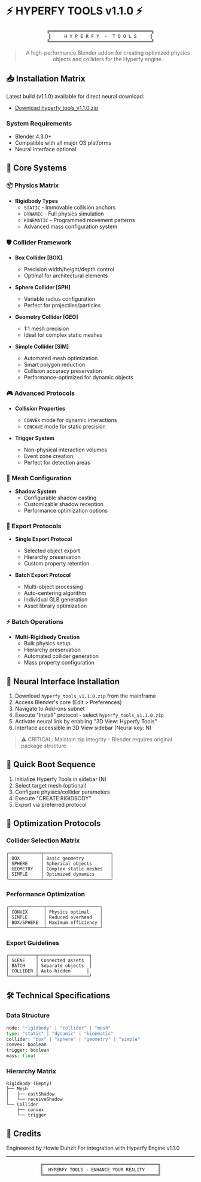# ⚡ HYPERFY TOOLS v1.1.0 ⚡

<div align="center">

```ascii
╔══════════════════════════════════════╗
║     H Y P E R F Y  ·  T O O L S     ║
╚══════════════════════════════════════╝
```

> A high-performance Blender addon for creating optimized physics objects and colliders for the Hyperfy engine.

</div>

## 📥 Installation Matrix

Latest build (v1.1.0) available for direct neural download:
- [Download hyperfy_tools_v1.1.0.zip](https://github.com/HowieDuhzit/Hyperfy-Tools/releases/tag/v1.1.0)

### System Requirements
- Blender 4.3.0+
- Compatible with all major OS platforms
- Neural interface optional

## 🌟 Core Systems

### 📦 Physics Matrix
- **Rigidbody Types**
  - `STATIC` - Immovable collision anchors
  - `DYNAMIC` - Full physics simulation
  - `KINEMATIC` - Programmed movement patterns
  - Advanced mass configuration system

### 🛡️ Collider Framework
- **Box Collider [BOX]**
  - Precision width/height/depth control
  - Optimal for architectural elements
  
- **Sphere Collider [SPH]**
  - Variable radius configuration
  - Perfect for projectiles/particles
  
- **Geometry Collider [GEO]**
  - 1:1 mesh precision
  - Ideal for complex static meshes
  
- **Simple Collider [SIM]**
  - Automated mesh optimization
  - Smart polygon reduction
  - Collision accuracy preservation
  - Performance-optimized for dynamic objects

### 🎮 Advanced Protocols
- **Collision Properties**
  - `CONVEX` mode for dynamic interactions
  - `CONCAVE` mode for static precision
  
- **Trigger System**
  - Non-physical interaction volumes
  - Event zone creation
  - Perfect for detection areas

### 🎨 Mesh Configuration
- **Shadow System**
  - Configurable shadow casting
  - Customizable shadow reception
  - Performance optimization options

### 💾 Export Protocols
- **Single Export Protocol**
  - Selected object export
  - Hierarchy preservation
  - Custom property retention
  
- **Batch Export Protocol**
  - Multi-object processing
  - Auto-centering algorithm
  - Individual GLB generation
  - Asset library optimization

### ⚡ Batch Operations
- **Multi-Rigidbody Creation**
  - Bulk physics setup
  - Hierarchy preservation
  - Automated collider generation
  - Mass property configuration

## 🚀 Neural Interface Installation

1. Download `hyperfy_tools_v1.1.0.zip` from the mainframe
2. Access Blender's core (Edit > Preferences)
3. Navigate to Add-ons subnet
4. Execute "Install" protocol - select `hyperfy_tools_v1.1.0.zip`
5. Activate neural link by enabling "3D View: Hyperfy Tools"
6. Interface accessible in 3D View sidebar (Neural key: N)

> ⚠️ CRITICAL: Maintain zip integrity - Blender requires original package structure

## 🎯 Quick Boot Sequence

1. Initialize Hyperfy Tools in sidebar (N)
2. Select target mesh (optional)
3. Configure physics/collider parameters
4. Execute "CREATE RIGIDBODY"
5. Export via preferred protocol

## 🔧 Optimization Protocols

### Collider Selection Matrix
```
┌────────────┬─────────────────────────┐
│ BOX        │ Basic geometry          │
│ SPHERE     │ Spherical objects       │
│ GEOMETRY   │ Complex static meshes   │
│ SIMPLE     │ Optimized dynamics      │
└────────────┴─────────────────────────┘
```

### Performance Optimization
```
┌─────────────┬────────────────────┐
│ CONVEX      │ Physics optimal    │
│ SIMPLE      │ Reduced overhead   │
│ BOX/SPHERE  │ Maximum efficiency │
└─────────────┴────────────────────┘
```

### Export Guidelines
```
┌──────────┬───────────────────┐
│ SCENE    │ Connected assets  │
│ BATCH    │ Separate objects  │
│ COLLIDER │ Auto-hidden      │
└──────────┴───────────────────┘
```

## 🛠️ Technical Specifications

### Data Structure
```python
node: "rigidbody" | "collider" | "mesh"
type: "static" | "dynamic" | "kinematic"
collider: "box" | "sphere" | "geometry" | "simple"
convex: boolean
trigger: boolean
mass: float
```

### Hierarchy Matrix
```
RigidBody (Empty)
├── Mesh
│   ├── castShadow
│   └── receiveShadow
└── Collider
    ├── convex
    └── trigger
```

## 💫 Credits

Engineered by Howie Duhzit
For integration with Hyperfy Engine v1.1.0

---

<div align="center">

```ascii
╔═══════════════════════════════════════════╗
║  HYPERFY TOOLS - ENHANCE YOUR REALITY     ║
╚═══════════════════════════════════════════╝
```

</div> 
